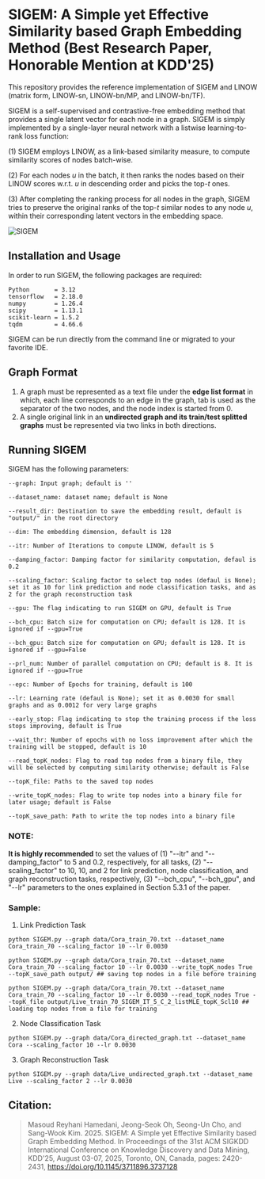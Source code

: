 # SIGEM: A Simple yet Effective Similarity based Graph Embedding Method (Best Research Paper, Honorable Mention at KDD'25)

This repository provides the reference implementation of SIGEM and LINOW (matrix form, LINOW-sn, LINOW-bn/MP, and LINOW-bn/TF). 

SIGEM is a self-supervised and contrastive-free embedding method that provides a single latent vector for each node in a graph. SIGEM is simply implemented by a single-layer neural network with a listwise learning-to-rank loss function:

(1)  SIGEM employs LINOW, as a link-based similarity measure, to compute similarity scores of nodes batch-wise.

(2) For each nodes $u$ in the batch, it then ranks the nodes based on their LINOW scores w.r.t. $u$ in descending order and picks the top-*t* ones. 

(3) After completing the ranking process for all nodes in the graph, SIGEM tries to preserve the original ranks of the top-*t* similar nodes to any node $u$, within their corresponding latent vectors in the embedding space. 

![SIGEM](https://github.com/user-attachments/assets/84571e90-dfc9-42c8-86d0-feb24127549e)

## Installation and Usage
In order to run SIGEM, the following packages are required:
```
Python       = 3.12
tensorflow   = 2.18.0
numpy        = 1.26.4
scipy        = 1.13.1
scikit-learn = 1.5.2
tqdm         = 4.66.6
```
SIGEM can be run directly from the command line or migrated to your favorite IDE.
## Graph Format
1) A graph must be represented as a text file under the **edge list format** in which, each line corresponds to an edge in the graph, tab is used as the separator of the two nodes, and the node index is started from 0.
2) A single original link in an **undirected graph and its train/test splitted graphs** must be represented via two links in both directions.

## Running SIGEM
SIGEM has the following parameters: 
```
--graph: Input graph; default is ''

--dataset_name: dataset name; default is None

--result_dir: Destination to save the embedding result, default is "output/" in the root directory

--dim: The embedding dimension, default is 128

--itr: Number of Iterations to compute LINOW, default is 5

--damping_factor: Damping factor for similarity computation, defaul is 0.2

--scaling_factor: Scaling factor to select top nodes (defaul is None); set it as 10 for link prediction and node classification tasks, and as 2 for the graph reconstruction task

--gpu: The flag indicating to run SIGEM on GPU, default is True

--bch_cpu: Batch size for computation on CPU; default is 128. It is ignored if --gpu=True

--bch_gpu: Batch size for computation on GPU; default is 128. It is ignored if --gpu=False

--prl_num: Number of parallel computation on CPU; default is 8. It is ignored if --gpu=True

--epc: Number of Epochs for training, default is 100

--lr: Learning rate (defaul is None); set it as 0.0030 for small graphs and as 0.0012 for very large graphs

--early_stop: Flag indicating to stop the training process if the loss stops improving, default is True

--wait_thr: Number of epochs with no loss improvement after which the training will be stopped, default is 10

--read_topK_nodes: Flag to read top nodes from a binary file, they will be selected by computing similarity otherwise; default is False

--topK_file: Paths to the saved top nodes

--write_topK_nodes: Flag to write top nodes into a binary file for later usage; default is False

--topK_save_path: Path to write the top nodes into a binary file
```
### NOTE:
**It is highly recommended** to set the values of (1) "--itr" and "--damping_factor" to 5 and 0.2, respectively, for all tasks, (2) "--scaling_factor" to 10, 10, and 2 for link prediction, node classification, and graph reconstruction tasks, respectively, (3) "--bch_cpu", "--bch_gpu", and "--lr" parameters to the ones explained in Section 5.3.1 of the paper.

### Sample:
1) Link Prediction Task

```
python SIGEM.py --graph data/Cora_train_70.txt --dataset_name Cora_train_70 --scaling_factor 10 --lr 0.0030

python SIGEM.py --graph data/Cora_train_70.txt --dataset_name Cora_train_70 --scaling_factor 10 --lr 0.0030 --write_topK_nodes True --topK_save_path output/ ## saving top nodes in a file before training

python SIGEM.py --graph data/Cora_train_70.txt --dataset_name Cora_train_70 --scaling_factor 10 --lr 0.0030 --read_topK_nodes True --topK_file output/Live_train_70_SIGEM_IT_5_C_2_listMLE_topK_Scl10 ## loading top nodes from a file for training
```

2) Node Classification Task

```
python SIGEM.py --graph data/Cora_directed_graph.txt --dataset_name Cora --scaling_factor 10 --lr 0.0030

```

3) Graph Reconstruction Task

```
python SIGEM.py --graph data/Live_undirected_graph.txt --dataset_name Live --scaling_factor 2 --lr 0.0030
```

## Citation:
> Masoud Reyhani Hamedani, Jeong-Seok Oh, Seong-Un Cho, and Sang-Wook Kim. 2025. SIGEM: A Simple yet Effective Similarity based Graph Embedding Method. In Proceedings of the 31st ACM SIGKDD International Conference on
Knowledge Discovery and Data Mining, KDD'25, August 03-07, 2025, Toronto, ON, Canada, pages: 2420-2431, https://doi.org/10.1145/3711896.3737128
